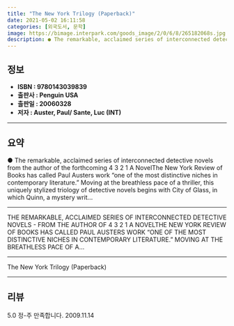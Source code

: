 ```yaml
---
title: "The New York Trilogy (Paperback)"
date: 2021-05-02 16:11:58
categories: [외국도서, 문학]
image: https://bimage.interpark.com/goods_image/2/0/6/8/265182068s.jpg
description: ● The remarkable, acclaimed series of interconnected detective novels from the author of the forthcoming 4 3 2 1 A NovelThe New York Review of Books has call
---
```


## **정보**

- **ISBN : 9780143039839**
- **출판사 : Penguin USA**
- **출판일 : 20060328**
- **저자 : Auster, Paul/ Sante, Luc (INT)**

------



## **요약**

●  The remarkable, acclaimed series of interconnected detective novels  from the author of the forthcoming 4 3 2 1  A NovelThe New York Review of Books has called Paul Austers work “one of the most distinctive niches in contemporary literature.” Moving at the breathless pace of a thriller, this uniquely stylized triology of detective novels begins with City of Glass, in which Quinn, a mystery writ...

------

THE REMARKABLE, ACCLAIMED SERIES OF INTERCONNECTED DETECTIVE NOVELS - FROM THE AUTHOR OF 4 3 2 1  A NOVELTHE NEW YORK REVIEW OF BOOKS HAS CALLED PAUL AUSTERS WORK “ONE OF THE MOST DISTINCTIVE NICHES IN CONTEMPORARY LITERATURE.” MOVING AT THE BREATHLESS PACE OF A... 

------


The New York Trilogy (Paperback) 

------


## **리뷰** 

5.0 정-주 만족합니다. 2009.11.14 <br/>